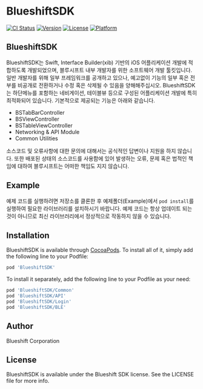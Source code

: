# BlueshiftSDK

[![CI Status](https://img.shields.io/travis/blueshiftcorp/BlueshiftSDK.svg?style=flat)](https://travis-ci.org/blueshiftcorp/BlueshiftSDK)
[![Version](https://img.shields.io/cocoapods/v/BlueshiftSDK.svg?style=flat)](https://cocoapods.org/pods/BlueshiftSDK)
[![License](https://img.shields.io/cocoapods/l/BlueshiftSDK.svg?style=flat)](https://cocoapods.org/pods/BlueshiftSDK)
[![Platform](https://img.shields.io/cocoapods/p/BlueshiftSDK.svg?style=flat)](https://cocoapods.org/pods/BlueshiftSDK)

## BlueshiftSDK
BlueshiftSDK는 Swift, Interface Builder(xib) 기반의 iOS 어플리케이션 개발에 적합하도록 개발되었으며, 블루시프트 내부 개발자를 위한 소프트웨어 개발 툴킷입니다.
일반 개발자를 위해 일부 프레임워크를 공개하고 있으나, 예고없이 기능의 일부 혹은 전부를 비공개로 전환하거나 수정 혹은 삭제될 수 있음을 양해해주십시오.
BlueshiftSDK는 하단메뉴를 포함하는 네비게이션, 테이블뷰 등으로 구성된 어플리케이션 개발에 특히 최적화되어 있습니다. 기본적으로 제공되는 기능은 아래와 같습니다.

* BSTabBarController
* BSViewController
* BSTableViewController
* Networking & API Module
* Common Utilities

소스코드 및 오류사항에 대한 문의에 대해서는 공식적인 답변이나 지원을 하지 않습니다. 
또한 배포된 상태의 소스코드를 사용함에 있어 발생하는 오류, 문제 혹은 법적인 책임에 대하여 블루시프트는 어떠한 책임도 지지 않습니다.

## Example
예제 코드를 실행하려면 저장소를 클론한 후 예제폴더(Example)에서 `pod install`를 실행하여 필요한 라이브러리를 설치하시기 바랍니다.
예제 코드는 항상 업데이트 되는 것이 아니므로 최신 라이브러리에서 정상적으로 작동하지 않을 수 있습니다.

## Installation

BlueshiftSDK is available through [CocoaPods](https://cocoapods.org). To install all of it, simply add the following line to your Podfile:

```ruby
pod 'BlueshiftSDK'
```

To install it separately, add the following line to your Podfile as your need:

```ruby
pod 'BlueshiftSDK/Common'
pod 'BlueshiftSDK/API'
pod 'BlueshiftSDK/Login'
pod 'BlueshiftSDK/BLE'
```

## Author

Blueshift Corporation

## License

BlueshiftSDK is available under the Blueshift SDK license. See the LICENSE file for more info.
